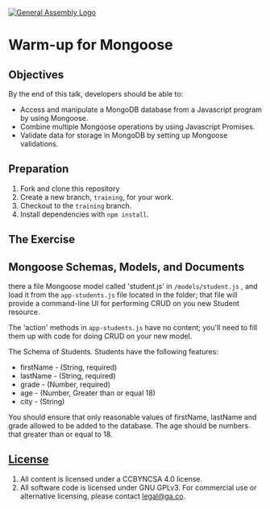 [![General Assembly Logo](https://camo.githubusercontent.com/1a91b05b8f4d44b5bbfb83abac2b0996d8e26c92/687474703a2f2f692e696d6775722e636f6d2f6b6538555354712e706e67)](https://generalassemb.ly/education/web-development-immersive)

# Warm-up for Mongoose

## Objectives

By the end of this talk, developers should be able to:

- Access and manipulate a MongoDB database from a Javascript program by using Mongoose.
- Combine multiple Mongoose operations by using Javascript Promises.
- Validate data for storage in MongoDB by setting up Mongoose validations.

## Preparation

1. Fork and clone
   this repository
1. Create a new branch, `training`, for your work.
1. Checkout to the `training` branch.
1. Install dependencies with `npm install`.

## The Exercise

## Mongoose Schemas, Models, and Documents
there a file Mongoose model called 'student.js' in `/models/student.js` , and load it from the `app-students.js`
file located in the folder; that file will provide a command-line UI
for performing CRUD on you new Student resource.

The 'action' methods in `app-students.js` have no content;
you'll need to fill them up with code for doing CRUD on your new model.




The Schema of Students.
Students have the following features:

- firstName - (String, required) 
- lastName  - (String, required)
- grade     - (Number, required)
- age       - (Number, Greater than or equal 18)
- city      - (String)



You should ensure that only reasonable values of firstName, lastName and grade allowed to be added to the database. The age should be numbers that greater than or equal to 18.

## [License](LICENSE)

1. All content is licensed under a CC­BY­NC­SA 4.0 license.
1. All software code is licensed under GNU GPLv3. For commercial use or
    alternative licensing, please contact legal@ga.co.
